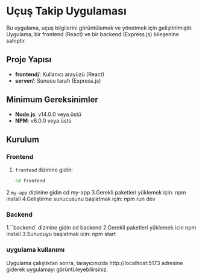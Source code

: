 # Uçuş Takip Uygulaması

Bu uygulama, uçuş bilgilerini görüntülemek ve yönetmek için geliştirilmiştir. Uygulama, bir frontend (React) ve bir backend (Express.js) bileşenine sahiptir.

## Proje Yapısı

- **frontend/**: Kullanıcı arayüzü (React)
- **server/**: Sunucu tarafı (Express.js)

## Minimum Gereksinimler

- **Node.js**: v14.0.0 veya üstü
- **NPM**: v6.0.0 veya üstü

## Kurulum

### Frontend

1. `frontend` dizinine gidin:
   ```bash
   cd frontend
2.`my-app` dizinine gidin
    cd my-app
3.Gerekli paketleri yüklemek için:
    npm install
4.Geliştirme sunucusunu başlatmak için:
    npm run dev
### Backend

1.``backend` dizinine gidin
    cd backend
2.Gerekli paketleri yüklemek icin 
  npm install
3.Sunucuyu başlatmak icin:
  npm start

### uygulama kullanımı
Uygulama çalıştıktan sonra, tarayıcınızda http://localhost:5173 adresine giderek uygulamayı görüntüleyebilirsiniz.
    

